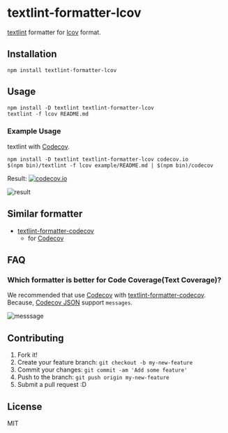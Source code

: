 # textlint-formatter-lcov

[textlint](https://github.com/textlint/textlint "textlint") formatter for [lcov](http://ltp.sourceforge.net/coverage/lcov/geninfo.1.php) format.

## Installation

    npm install textlint-formatter-lcov

## Usage

    npm install -D textlint textlint-formatter-lcov
    textlint -f lcov README.md

### Example Usage

textlint with [Codecov](https://codecov.io/ "Codecov - Code Coverage").

    npm install -D textlint textlint-formatter-lcov codecov.io
    $(npm bin)/textlint -f lcov example/README.md | $(npm bin)/codecov
    
Result: [![codecov.io](https://codecov.io/github/azu/textlint-formatter-lcov/coverage.svg?branch=master)](https://codecov.io/github/azu/textlint-formatter-lcov?branch=master)

![result](https://monosnap.com/file/1Nd1VvZIAySOr8i2SDYD954cid0r30.png)

## Similar formatter

- [textlint-formatter-codecov](https://github.com/azu/textlint-formatter-codecov "textlint-formatter-codecov")
    - for [Codecov](https://codecov.io/ "Codecov - Code Coverage")

## FAQ

### Which formatter is better for Code Coverage(Text Coverage)?

We recommended that use [Codecov](https://codecov.io/ "Codecov - Code Coverage") with [textlint-formatter-codecov](https://github.com/azu/textlint-formatter-codecov "textlint-formatter-codecov").
Because, [Codecov JSON](https://gist.github.com/codecov-io/96e1addb96856a9034c2 "Codecov JSON") support `messages`.

![messsage](https://monosnap.com/file/bthUiT82JwLp7VU8tJcYWNaMCQuXTN.png)

## Contributing

1. Fork it!
2. Create your feature branch: `git checkout -b my-new-feature`
3. Commit your changes: `git commit -am 'Add some feature'`
4. Push to the branch: `git push origin my-new-feature`
5. Submit a pull request :D

## License

MIT